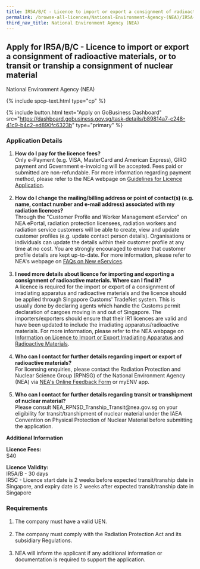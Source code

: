```yaml
---
title: IR5A/B/C - Licence to import or export a consignment of radioactive materials, or to transit or tranship a consignment of nuclear material
permalink: /browse-all-licences/National-Environment-Agency-(NEA)/IR5A-B-C---Licence-to-import-or-export-a-consignment-of-radioactive-materials--or-to-transit-or-tranship-a-consignment-of-nuclear-material
third_nav_title: National Environment Agency (NEA)
---
```


## Apply for IR5A/B/C - Licence to import or export a consignment of radioactive materials, or to transit or tranship a consignment of nuclear material

National Environment Agency (NEA)

{% include spcp-text.html type="cp" %}

{% include button.html text="Apply on GoBusiness Dashboard" src="https://dashboard.gobusiness.gov.sg/task-details/b89814a7-c248-41c9-b4c2-ed890fc6323b" type="primary" %}

<H3>Application Details</H3>

<ol>
<li><strong>How do I pay for the licence fees? </strong><br />Only e-Payment (e.g. VISA, MasterCard and American Express), GIRO payment and Government e-invoicing will be accepted. Fees paid or submitted are non-refundable. For more information regarding payment method, please refer to the NEA webpage on <a href="https://www.nea.gov.sg/our-services/radiation-safety/guidelines-for-licence-application-and-annual-payment" target="_blank" rel="noopener">Guidelines for Licence Application</a>.<br /><br /></li>
<li><strong>How do I change the mailing/billing address or point of contact(s) (e.g. name, contact number and e-mail address) associated with my radiation licences? </strong><br />Through the "Customer Profile and Worker Management eService" on NEA ePortal, radiation protection licensees, radiation workers and radiation service customers will be able to create, view and update customer profiles (e.g. update contact person details). Organisations or individuals can update the details within their customer profile at any time at no cost. You are strongly encouraged to ensure that customer profile details are kept up-to-date. For more information, please refer to NEA's webpage on <a href="https://www.nea.gov.sg/our-services/radiation-safety/changes-in-2023/faqs-on-new-eservices" target="_blank" rel="noopener">FAQs on New eServices</a>.<br /><br /></li>
<li><strong>I need more details about licence for importing and exporting a consignment of radioactive materials. Where can I find it? </strong><br />A licence is required for the import or export of a consignment of irradiating apparatus and radioactive materials and the licence should be applied through Singapore Customs' TradeNet system. This is usually done by declaring agents which handle the Customs permit declaration of cargoes moving in and out of Singapore. The importers/exporters should ensure that their IR1 licences are valid and have been updated to include the irradiating apparatus/radioactive materials. For more information, please refer to the NEA webpage on <a href="https://www.nea.gov.sg/our-services/radiation-safety/information-on-licence-to-import-or-export-irradiating-apparatus-and-radioactive-materials" target="_blank" rel="noopener">Information on Licence to Import or Export Irradiating Apparatus and Radioactive Materials</a>.<br /><br /></li>
<li><strong>Who can I contact for further details regarding import or export of radioactive materials? </strong><br />For licensing enquiries, please contact the Radiation Protection and Nuclear Science Group (RPNSG) of the National Environment Agency (NEA) via <a href="https://www.nea.gov.sg/corporate-functions/feedback" target="_blank" rel="noopener">NEA's Online Feedback Form</a> or myENV app.<br /><br /></li>
<li><strong>Who can I contact for further details regarding transit or transhipment of nuclear material? </strong><br />Please consult NEA_RPNSD_Tranship_Transit@nea.gov.sg on your eligibility for transit/transhipment of nuclear material under the IAEA Convention on Physical Protection of Nuclear Material before submitting the application.</li>
</ol>

<strong>Additional Information</strong>

<p><strong>Licence Fees:<br /></strong>$40</p>
<p><strong>Licence Validity:</strong><br />IR5A/B - 30 days<br />IR5C - Licence start date is 2 weeks before expected transit/tranship date in Singapore, and expiry date is 2 weeks after expected transit/tranship date in Singapore</p>

<H3>Requirements</H3>

<ol>
<li>The company must have a valid UEN.<br /><br /></li>
<li>The company must comply with the Radiation Protection Act and its subsidiary Regulations.<br /><br /></li>
<li>NEA will inform the applicant if any additional information or documentation is required to support the application.</li>
</ol>

